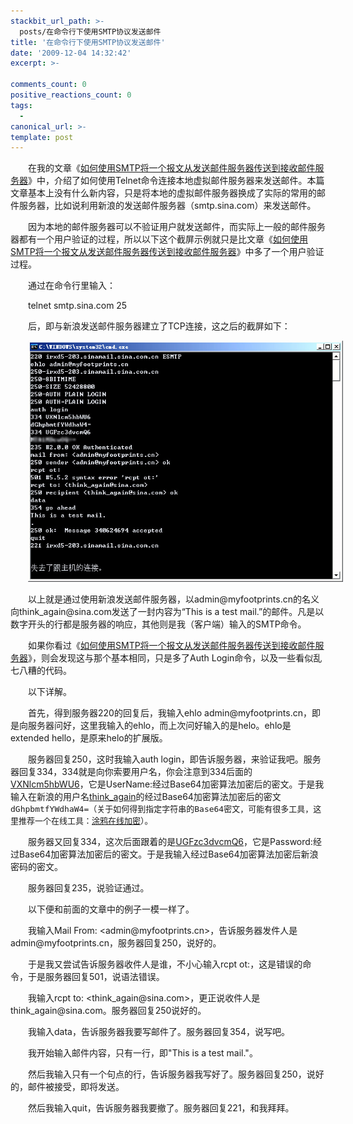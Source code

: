 ```yaml
---
stackbit_url_path: >-
  posts/在命令行下使用SMTP协议发送邮件
title: '在命令行下使用SMTP协议发送邮件'
date: '2009-12-04 14:32:42'
excerpt: >-
  
comments_count: 0
positive_reactions_count: 0
tags: 
  - 
canonical_url: >-
template: post
---
```

<div style="text-indent: 2em;"><p>在我的文章《<a target="_blank" title="如何使用SMTP将一个报文从发送邮件服务器传送到接收邮件服务器" href="http://www.myfootprints.cn/blog/post/HowToUseSMTP.html">如何使用SMTP将一个报文从发送邮件服务器传送到接收邮件服务器</a>》中，介绍了如何使用Telnet命令连接本地虚拟邮件服务器来发送邮件。本篇文章基本上没有什么新内容，只是将本地的虚拟邮件服务器换成了实际的常用的邮件服务器，比如说利用新浪的发送邮件服务器（smtp.sina.com）来发送邮件。</p><p>因为本地的邮件服务器可以不验证用户就发送邮件，而实际上一般的邮件服务器都有一个用户验证的过程，所以以下这个截屏示例就只是比文章《<a target="_blank" title="如何使用SMTP将一个报文从发送邮件服务器传送到接收邮件服务器" href="http://www.myfootprints.cn/blog/post/HowToUseSMTP.html">如何使用SMTP将一个报文从发送邮件服务器传送到接收邮件服务器</a>》中多了一个用户验证过程。</p><p>通过在命令行里输入：</p><p>telnet smtp.sina.com 25</p><p>后，即与新浪发送邮件服务器建立了TCP连接，这之后的截屏如下：</p><p><span class="Apple-style-span" style="background-color: rgb(255, 255, 255); "><img onload="ResizeImage(this,520)" src="https://raw.githubusercontent.com/Jeff-Tian/blogengine.net/master/Source/BlogEngine/BlogEngine.NET/App_Data/files/image_387.png" alt="" title=""></span></p><p>以上就是通过使用新浪发送邮件服务器，以admin@myfootprints.cn的名义向think_again@sina.com发送了一封内容为“This is a test mail.”的邮件。凡是以数字开头的行都是服务器的响应，其他则是我（客户端）输入的SMTP命令。</p><p>如果你看过《<a target="_blank" title="如何使用SMTP将一个报文从发送邮件服务器传送到接收邮件服务器" href="http://www.myfootprints.cn/blog/post/HowToUseSMTP.html">如何使用SMTP将一个报文从发送邮件服务器传送到接收邮件服务器</a>》，则会发现这与那个基本相同，只是多了Auth Login命令，以及一些看似乱七八糟的代码。</p><p>以下详解。</p><p>首先，得到服务器220的回复后，我输入ehlo admin@myfootprints.cn，即是向服务器问好，这里我输入的ehlo，而上次问好输入的是helo。ehlo是extended hello，是原来helo的扩展版。</p><p>服务器回复250，这时我输入auth login，即告诉服务器，来验证我吧。服务器回复334，334就是向你索要用户名，你会注意到334后面的<a target="_blank" title="点击查看解密后的明文" href="http://www.myfootprints.cn/tools/11_OnlineEncryption.asp?s=VXNlcm5hbWU6&amp;do=decrypte">VXNlcm5hbWU6</a>，它是UserName:经过Base64加密算法加密后的密文。于是我输入在新浪的用户名<a target="_blank" href="http://www.myfootprints.cn/tools/11_OnlineEncryption.asp?s=think_again">think_again</a>的经过Base64加密算法加密后的密文<span class="Apple-style-span" style="font-family: monospace; line-height: normal; font-size: 13px; white-space: pre-wrap; ">dGhpbmtfYWdhaW4=（关于如何得到指定字符串的Base64密文，可能有很多工具，这里推荐一个在线工具：<a target="_blank" title="涂鸦在线加密" href="http://www.myfootprints.cn/tools/11_OnlineEncryption.asp">涂鸦在线加密</a>）。</span></p><p>服务器又回复334，这次后面跟着的是<a target="_blank" href="http://www.myfootprints.cn/tools/11_OnlineEncryption.asp?s=UGFzc3dvcmQ6&amp;do=decrypte">UGFzc3dvcmQ6</a>，它是Password:经过Base64加密算法加密后的密文。于是我输入经过Base64加密算法加密后新浪密码的密文。</p><p>服务器回复235，说验证通过。</p><p>以下便和前面的文章中的例子一模一样了。</p><p>我输入Mail From: &lt;admin@myfootprints.cn&gt;，告诉服务器发件人是admin@myfootprints.cn，服务器回复250，说好的。</p><p>于是我又尝试告诉服务器收件人是谁，不小心输入rcpt ot:，这是错误的命令，于是服务器回复501，说语法错误。</p><p>我输入rcpt to: &lt;think_again@sina.com&gt;，更正说收件人是think_again@sina.com。服务器回复250说好的。</p><p>我输入data，告诉服务器我要写邮件了。服务器回复354，说写吧。</p><p>我开始输入邮件内容，只有一行，即"This is a test mail."。</p><p>然后我输入只有一个句点的行，告诉服务器我写好了。服务器回复250，说好的，邮件被接受，即将发送。</p><p>然后我输入quit，告诉服务器我要撤了。服务器回复221，和我拜拜。</p></div><p>&nbsp;</p>